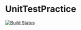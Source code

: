 # UnitTestPractice

[![Build Status](https://travis-ci.org/ekiesow/UnitTestPractice.svg?branch=master)](https://travis-ci.org/ekiesow/UnitTestPractice)